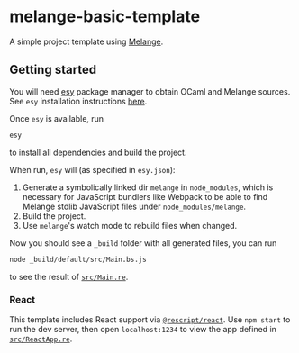 # melange-basic-template

A simple project template using [Melange](https://github.com/melange-re/melange).

## Getting started

You will need [esy](https://esy.sh) package manager to obtain OCaml and Melange sources. See `esy` installation instructions [here](https://esy.sh/docs/en/getting-started.html#install-esy).

Once `esy` is available, run

```bash
esy
```

to install all dependencies and build the project.

When run, `esy` will (as specified in `esy.json`):

1. Generate a symbolically linked dir `melange` in `node_modules`, which is
   necessary for JavaScript bundlers like Webpack to be able to find Melange
   stdlib JavaScript files under `node_modules/melange`.
2. Build the project.
3. Use `melange`'s watch mode to rebuild files when changed.

Now you should see a `_build` folder with all generated files, you can run

```bash
node _build/default/src/Main.bs.js
```

to see the result of [`src/Main.re`](src/Main.re).

### React

This template includes React support via
[`@rescript/react`](https://github.com/rescript-lang/rescript-react). Use `npm start` to run the dev server, then open `localhost:1234` to view the app defined
in [`src/ReactApp.re`](src/ReactApp.re).
